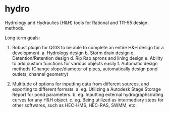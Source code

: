 # hydro

Hydrology and Hydraulics (H&H) tools for Rational and TR-55 design methods. 

Long term goals: 

  1. Robust plugin for QGIS to be able to complete an entire H&H design for a development. 
      a. Hydrology design
      b. Storm drain design
      c. Detention/Retention design
      d. Rip Rap aprons and lining design
      e. Ability to add custom functions for various objects easily
      f. Automatic design methods (Change slope/diameter of pipes, automatically design pond outlets, channel geometry)
      
  2. Multitude of options for inputting data from different sources, and exporting to different formats.
      a. eg. Utilizing a Autodesk Stage Storage Report for pond parameters.
      b. eg. Inputting external hydrographs/rating curves for any H&H object.
      c. eg. Being utilized as intermediary steps for other softwares, such as HEC-HMS, HEC-RAS, SWMM, etc.
      
      
      
      

